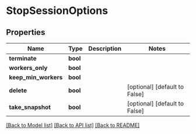 # StopSessionOptions

## Properties
Name | Type | Description | Notes
------------ | ------------- | ------------- | -------------
**terminate** | **bool** |  | 
**workers_only** | **bool** |  | 
**keep_min_workers** | **bool** |  | 
**delete** | **bool** |  | [optional] [default to False]
**take_snapshot** | **bool** |  | [optional] [default to False]

[[Back to Model list]](../README.md#documentation-for-models) [[Back to API list]](../README.md#documentation-for-api-endpoints) [[Back to README]](../README.md)


